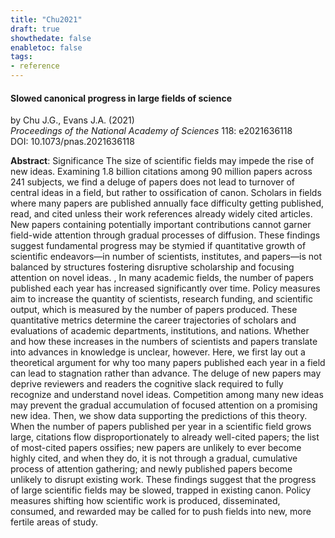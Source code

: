 ```yaml
---
title: "Chu2021"
draft: true
showthedate: false
enabletoc: false
tags:
- reference
---
```


#### **Slowed canonical progress in large fields of science**     
by Chu J.G., Evans J.A. (2021)         
*Proceedings of the National Academy of Sciences* 118: e2021636118       
DOI: 10.1073/pnas.2021636118     

**Abstract**:  Significance
            The size of scientific fields may impede the rise of new ideas. Examining 1.8 billion citations among 90 million papers across 241 subjects, we find a deluge of papers does not lead to turnover of central ideas in a field, but rather to ossification of canon. Scholars in fields where many papers are published annually face difficulty getting published, read, and cited unless their work references already widely cited articles. New papers containing potentially important contributions cannot garner field-wide attention through gradual processes of diffusion. These findings suggest fundamental progress may be stymied if quantitative growth of scientific endeavors—in number of scientists, institutes, and papers—is not balanced by structures fostering disruptive scholarship and focusing attention on novel ideas.
          , 
            In many academic fields, the number of papers published each year has increased significantly over time. Policy measures aim to increase the quantity of scientists, research funding, and scientific output, which is measured by the number of papers produced. These quantitative metrics determine the career trajectories of scholars and evaluations of academic departments, institutions, and nations. Whether and how these increases in the numbers of scientists and papers translate into advances in knowledge is unclear, however. Here, we first lay out a theoretical argument for why too many papers published each year in a field can lead to stagnation rather than advance. The deluge of new papers may deprive reviewers and readers the cognitive slack required to fully recognize and understand novel ideas. Competition among many new ideas may prevent the gradual accumulation of focused attention on a promising new idea. Then, we show data supporting the predictions of this theory. When the number of papers published per year in a scientific field grows large, citations flow disproportionately to already well-cited papers; the list of most-cited papers ossifies; new papers are unlikely to ever become highly cited, and when they do, it is not through a gradual, cumulative process of attention gathering; and newly published papers become unlikely to disrupt existing work. These findings suggest that the progress of large scientific fields may be slowed, trapped in existing canon. Policy measures shifting how scientific work is produced, disseminated, consumed, and rewarded may be called for to push fields into new, more fertile areas of study.

